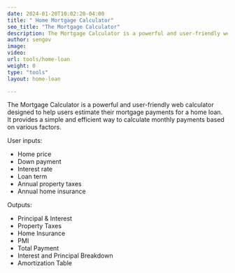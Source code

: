 ```yaml
---
date: 2024-01-20T10:02:20-04:00
title: " Home Mortgage Calculator"
seo_title: "The Mortgage Calculator"
description: The Mortgage Calculator is a powerful and user-friendly web calculator designed to help users estimate their mortgage payments for a home loan. It provides a simple and efficient way to calculate monthly payments based on various factors.
author: sengov
image:
video:
url: tools/home-loan
weight: 0
type: "tools"
layout: home-loan

---
```


The Mortgage Calculator is a powerful and user-friendly web calculator designed to help users estimate their mortgage payments for a home loan. It provides a simple and efficient way to calculate monthly payments based on various factors.

User inputs:

- Home price
- Down payment
- Interest rate
- Loan term
- Annual property taxes
- Annual home insurance

Outputs:
- Principal & Interest
- Property Taxes
- Home Insurance
- PMI
- Total Payment
- Interest and Principal Breakdown
- Amortization Table